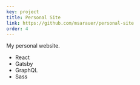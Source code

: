 ```yaml
---
key: project
title: Personal Site
link: https://github.com/msarauer/personal-site
order: 4
---
```


My personal website.

- React
- Gatsby
- GraphQL
- Sass
